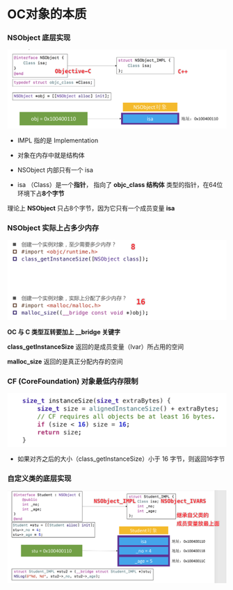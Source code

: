 # OC对象的本质

### NSObject 底层实现

![Snipaste_2022-10-16_08-33-38](Images/Snipaste_2022-10-16_08-37-32.png)

- IMPL 指的是 Implementation
- 对象在内存中就是结构体

- NSObject 内部只有一个 isa 
- isa （Class）是一个**指针**， 指向了 **objc_class 结构体** 类型的指针，在64位环境下占**8个字节**

理论上 **NSObject** 只占8个字节，因为它只有一个成员变量 **isa**



### NSObject 实际上占多少内存

![image](Images/Snipaste_2022-10-16_08-49-17.png)

**OC 与 C 类型互转要加上 __bridge 关键字**

**class_getInstanceSize** 返回的是成员变量（Ivar）所占用的空间

**malloc_size** 返回的是真正分配内存的空间



### CF (CoreFoundation) 对象最低内存限制

![Snipaste_2022-10-16_10-00-40](Images/Snipaste_2022-10-16_10-00-40.png)

- 如果对齐之后的大小（class_getInstanceSize）小于 16 字节，则返回16字节





### 自定义类的底层实现

![image](Images/Snipaste_2022-10-16_10-21-06.png)
